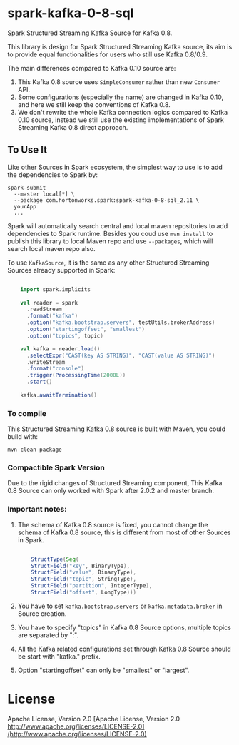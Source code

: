 # spark-kafka-0-8-sql

Spark Structured Streaming Kafka Source for Kafka 0.8.

This library is design for Spark Structured Streaming Kafka source, its aim is to provide equal functionalities for users who still use Kafka 0.8/0.9.

The main differences compared to Kafka 0.10 source are:

1. This Kafka 0.8 source uses `SimpleConsumer` rather than new `Consumer` API.
2. Some configurations (especially the name) are changed in Kafka 0.10, and here we still keep the conventions of Kafka 0.8.
3. We don't rewrite the whole Kafka connection logics compared to Kafka 0.10 source, instead we still use the existing implementations of Spark Streaming Kafka 0.8 direct approach.

## To Use It

Like other Sources in Spark ecosystem, the simplest way to use is to add the dependencies to Spark by:

```
spark-submit 
  --master local[*] \
  --package com.hortonworks.spark:spark-kafka-0-8-sql_2.11 \
  yourApp
  ...
```

Spark will automatically search central and local maven repositories to add dependencies to Spark runtime. Besides you coud use `mvn install` to publish this library to local Maven repo and use `--packages`, which will search local maven repo also.

To use `KafkaSource`, it is the same as any other Structured Streaming Sources already supported in Spark:

```scala

    import spark.implicits
    
    val reader = spark
      .readStream
      .format("kafka")
      .option("kafka.bootstrap.servers", testUtils.brokerAddress)
      .option("startingoffset", "smallest")
      .option("topics", topic)

    val kafka = reader.load()
      .selectExpr("CAST(key AS STRING)", "CAST(value AS STRING)")
      .writeStream
      .format("console")
      .trigger(ProcessingTime(2000L))
      .start()
    
    kafka.awaitTermination()  

```

### To compile

This Structured Streaming Kafka 0.8 source is built with Maven, you could build with:

```
mvn clean package
```

### Compactible Spark Version

Due to the rigid changes of Structured Streaming component, This Kafka 0.8 Source can only worked with Spark after 2.0.2 and master branch.

### Important notes:

1. The schema of Kafka 0.8 source is fixed, you cannot change the schema of Kafka 0.8 source, this is different from most of other Sources in Spark.

    ```scala
    
        StructType(Seq(
        StructField("key", BinaryType),
        StructField("value", BinaryType),
        StructField("topic", StringType),
        StructField("partition", IntegerType),
        StructField("offset", LongType)))
    
    ```
2. You have to set `kafka.bootstrap.servers` or `kafka.metadata.broker` in Source creation.
3. You have to specify "topics" in Kafka 0.8 Source options, multiple topics are separated by ":".
4. All the Kafka related configurations set through Kafka 0.8 Source should be start with "kafka." prefix.
5. Option "startingoffset" can only be "smallest" or "largest".  


# License 

Apache License, Version 2.0 [Apache License, Version 2.0 http://www.apache.org/licenses/LICENSE-2.0](http://www.apache.org/licenses/LICENSE-2.0)
